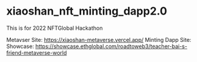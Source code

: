 # xiaoshan_nft_minting_dapp2.0

This is for 2022 NFTGlobal Hackathon

Metavser Site: <https://xiaoshan-metaverse.vercel.app/>
Minting Dapp Site: 
Showcase: <https://showcase.ethglobal.com/roadtoweb3/teacher-bai-s-friend-metaverse-world>
